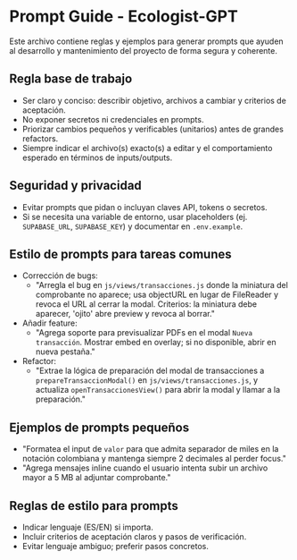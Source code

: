 # Prompt Guide - Ecologist-GPT

Este archivo contiene reglas y ejemplos para generar prompts que ayuden al desarrollo y mantenimiento del proyecto de forma segura y coherente.

## Regla base de trabajo
- Ser claro y conciso: describir objetivo, archivos a cambiar y criterios de aceptación.
- No exponer secretos ni credenciales en prompts.
- Priorizar cambios pequeños y verificables (unitarios) antes de grandes refactors.
- Siempre indicar el archivo(s) exacto(s) a editar y el comportamiento esperado en términos de inputs/outputs.

## Seguridad y privacidad
- Evitar prompts que pidan o incluyan claves API, tokens o secretos.
- Si se necesita una variable de entorno, usar placeholders (ej. `SUPABASE_URL`, `SUPABASE_KEY`) y documentar en `.env.example`.

## Estilo de prompts para tareas comunes
- Corrección de bugs:
  - "Arregla el bug en `js/views/transacciones.js` donde la miniatura del comprobante no aparece; usa objectURL en lugar de FileReader y revoca el URL al cerrar la modal. Criterios: la miniatura debe aparecer, 'ojito' abre preview y revoca al borrar."
- Añadir feature:
  - "Agrega soporte para previsualizar PDFs en el modal `Nueva transacción`. Mostrar embed en overlay; si no disponible, abrir en nueva pestaña."
- Refactor:
  - "Extrae la lógica de preparación del modal de transacciones a `prepareTransaccionModal()` en `js/views/transacciones.js`, y actualiza `openTransaccionesView()` para abrir la modal y llamar a la preparación."

## Ejemplos de prompts pequeños
- "Formatea el input de `valor` para que admita separador de miles en la notación colombiana y mantenga siempre 2 decimales al perder focus." 
- "Agrega mensajes inline cuando el usuario intenta subir un archivo mayor a 5 MB al adjuntar comprobante."

## Reglas de estilo para prompts
- Indicar lenguaje (ES/EN) si importa.
- Incluir criterios de aceptación claros y pasos de verificación.
- Evitar lenguaje ambiguo; preferir pasos concretos.

